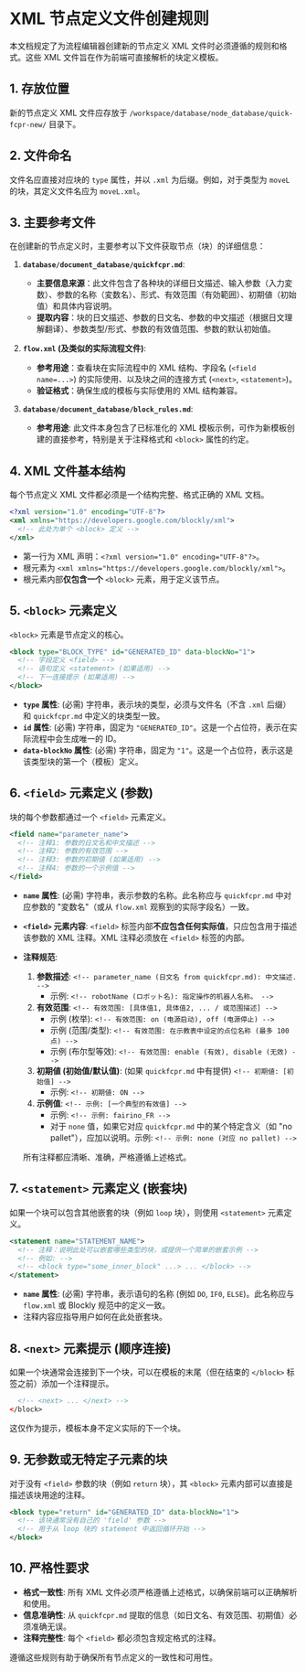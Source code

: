 # XML 节点定义文件创建规则

本文档规定了为流程编辑器创建新的节点定义 XML 文件时必须遵循的规则和格式。这些 XML 文件旨在作为前端可直接解析的块定义模板。

## 1. 存放位置

新的节点定义 XML 文件应存放于 `/workspace/database/node_database/quick-fcpr-new/` 目录下。

## 2. 文件命名

文件名应直接对应块的 `type` 属性，并以 `.xml` 为后缀。例如，对于类型为 `moveL` 的块，其定义文件名应为 `moveL.xml`。

## 3. 主要参考文件

在创建新的节点定义时，主要参考以下文件获取节点（块）的详细信息：

1.  **`database/document_database/quickfcpr.md`**:

    - **主要信息来源**：此文件包含了各种块的详细日文描述、输入参数（入力変数）、参数的名称（変数名）、形式、有效范围（有効範囲）、初期値（初始值）和具体内容说明。
    - **提取内容**：块的日文描述、参数的日文名、参数的中文描述（根据日文理解翻译）、参数类型/形式、参数的有效值范围、参数的默认初始值。

2.  **`flow.xml` (及类似的实际流程文件)**:

    - **参考用途**：查看块在实际流程中的 XML 结构、字段名 (`<field name=...>`) 的实际使用、以及块之间的连接方式 (`<next>`, `<statement>`)。
    - **验证格式**：确保生成的模板与实际使用的 XML 结构兼容。

3.  **`database/document_database/block_rules.md`**:
    - **参考用途**: 此文件本身包含了已标准化的 XML 模板示例，可作为新模板创建的直接参考，特别是关于注释格式和 `<block>` 属性的约定。

## 4. XML 文件基本结构

每个节点定义 XML 文件都必须是一个结构完整、格式正确的 XML 文档。

```xml
<?xml version="1.0" encoding="UTF-8"?>
<xml xmlns="https://developers.google.com/blockly/xml">
  <!-- 此处为单个 <block> 定义 -->
</xml>
```

- 第一行为 XML 声明：`<?xml version="1.0" encoding="UTF-8"?>`。
- 根元素为 `<xml xmlns="https://developers.google.com/blockly/xml">`。
- 根元素内部**仅包含一个** `<block>` 元素，用于定义该节点。

## 5. `<block>` 元素定义

`<block>` 元素是节点定义的核心。

```xml
<block type="BLOCK_TYPE" id="GENERATED_ID" data-blockNo="1">
  <!-- 字段定义 <field> -->
  <!-- 语句定义 <statement> (如果适用) -->
  <!-- 下一连接提示 (如果适用) -->
</block>
```

- **`type` 属性**: (必需) 字符串，表示块的类型，必须与文件名（不含 `.xml` 后缀）和 `quickfcpr.md` 中定义的块类型一致。
- **`id` 属性**: (必需) 字符串，固定为 `"GENERATED_ID"`。这是一个占位符，表示在实际流程中会生成唯一的 ID。
- **`data-blockNo` 属性**: (必需) 字符串，固定为 `"1"`。这是一个占位符，表示这是该类型块的第一个（模板）定义。

## 6. `<field>` 元素定义 (参数)

块的每个参数都通过一个 `<field>` 元素定义。

```xml
<field name="parameter_name">
  <!-- 注释1: 参数的日文名和中文描述 -->
  <!-- 注释2: 参数的有效范围 -->
  <!-- 注释3: 参数的初期値 (如果适用) -->
  <!-- 注释4: 参数的一个示例值 -->
</field>
```

- **`name` 属性**: (必需) 字符串，表示参数的名称。此名称应与 `quickfcpr.md` 中对应参数的 "変数名"（或从 `flow.xml` 观察到的实际字段名）一致。
- **`<field>` 元素内容**: `<field>` 标签内部**不应包含任何实际值**，只应包含用于描述该参数的 XML 注释。XML 注释必须放在 `<field>` 标签的内部。

- **注释规范**:

  1.  **参数描述**: `<!-- parameter_name (日文名 from quickfcpr.md): 中文描述. -->`
      - 示例: `<!-- robotName (ロボット名): 指定操作的机器人名称。 -->`
  2.  **有效范围**: `<!-- 有效范围: [具体值1, 具体值2, ... / 或范围描述] -->`
      - 示例 (枚举): `<!-- 有效范围: on (电源启动), off (电源停止) -->`
      - 示例 (范围/类型): `<!-- 有效范围: 在示教表中设定的点位名称 (最多 100 点) -->`
      - 示例 (布尔型等效): `<!-- 有效范围: enable (有效), disable (无效) -->`
  3.  **初期値 (初始值/默认值)**: (如果 `quickfcpr.md` 中有提供) `<!-- 初期値: [初始值] -->`
      - 示例: `<!-- 初期値: ON -->`
  4.  **示例值**: `<!-- 示例: [一个典型的有效值] -->`
      - 示例: `<!-- 示例: fairino_FR -->`
      - 对于 `none` 值，如果它对应 `quickfcpr.md` 中的某个特定含义（如 "no pallet"），应加以说明。示例: `<!-- 示例: none (对应 no pallet) -->`

  所有注释都应清晰、准确，严格遵循上述格式。

## 7. `<statement>` 元素定义 (嵌套块)

如果一个块可以包含其他嵌套的块（例如 `loop` 块），则使用 `<statement>` 元素定义。

```xml
<statement name="STATEMENT_NAME">
  <!-- 注释：说明此处可以嵌套哪些类型的块，或提供一个简单的嵌套示例 -->
  <!-- 例如: -->
  <!-- <block type="some_inner_block" ...> ... </block> -->
</statement>
```

- **`name` 属性**: (必需) 字符串，表示语句的名称 (例如 `DO`, `IF0`, `ELSE`)。此名称应与 `flow.xml` 或 Blockly 规范中的定义一致。
- 注释内容应指导用户如何在此处嵌套块。

## 8. `<next>` 元素提示 (顺序连接)

如果一个块通常会连接到下一个块，可以在模板的末尾（但在结束的 `</block>` 标签之前）添加一个注释提示。

```xml
  <!-- <next> ... </next> -->
</block>
```

这仅作为提示，模板本身不定义实际的下一个块。

## 9. 无参数或无特定子元素的块

对于没有 `<field>` 参数的块（例如 `return` 块），其 `<block>` 元素内部可以直接是描述该块用途的注释。

```xml
<block type="return" id="GENERATED_ID" data-blockNo="1">
  <!-- 该块通常没有自己的 'field' 参数 -->
  <!-- 用于从 loop 块的 statement 中返回循环开始 -->
</block>
```

## 10. 严格性要求

- **格式一致性**: 所有 XML 文件必须严格遵循上述格式，以确保前端可以正确解析和使用。
- **信息准确性**: 从 `quickfcpr.md` 提取的信息（如日文名、有效范围、初期值）必须准确无误。
- **注释完整性**: 每个 `<field>` 都必须包含规定格式的注释。

遵循这些规则有助于确保所有节点定义的一致性和可用性。
